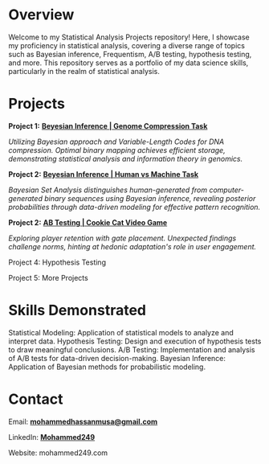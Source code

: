 # Overview

Welcome to my Statistical Analysis Projects repository! Here, I showcase my proficiency in statistical analysis, covering a diverse range of topics such as Bayesian inference, Frequentism, A/B testing, hypothesis testing, and more. This repository serves as a portfolio of my data science skills, particularly in the realm of statistical analysis.

# Projects
**Project 1:**  [**Beyesian Inference | Genome Compression Task**](https://github.com/mohammed-249/Statistical_Analysis_Projects/tree/main/Bayesian%20inference%20%7C%20Genome%20Compression%20Task)

*Utilizing Bayesian approach and Variable-Length Codes for DNA compression. Optimal binary mapping achieves efficient storage, demonstrating statistical analysis and information theory in genomics.*
  
**Project 2:**  [**Beyesian Inference | Human vs Machine Task**](https://github.com/mohammed-249/Statistical_Analysis_Projects/tree/main/Beyesian%20Inference%20%7C%20Human%20vs%20Machine%20Task)

*Bayesian Set Analysis distinguishes human-generated from computer-generated binary sequences using Bayesian inference, revealing posterior probabilities through data-driven modeling for effective pattern recognition.*

**Project 2:**  [**AB Testing | Cookie Cat Video Game**](https://github.com/mohammed-249/Statistical_Analysis_Projects/tree/main/AB%20Testing%20%7C%20Cookie%20Cat%20Video%20Game)

*Exploring player retention with gate placement. Unexpected findings challenge norms, hinting at hedonic adaptation's role in user engagement.*

Project 4: Hypothesis Testing

Project 5: More Projects

# Skills Demonstrated

Statistical Modeling: Application of statistical models to analyze and interpret data.
Hypothesis Testing: Design and execution of hypothesis tests to draw meaningful conclusions.
A/B Testing: Implementation and analysis of A/B tests for data-driven decision-making.
Bayesian Inference: Application of Bayesian methods for probabilistic modeling.


# Contact

Email: [**mohammedhassanmusa@gmail.com**](mailto:mohammedhassanmusa@gmail.com)

LinkedIn: [**Mohammed249**](https://linkedin.com/in/mohammed249/)

Website: mohammed249.com
